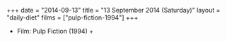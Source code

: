 +++
date = "2014-09-13"
title = "13 September 2014 (Saturday)"
layout = "daily-diet"
films = ["pulp-fiction-1994"]
+++


* Film: Pulp Fiction (1994) +